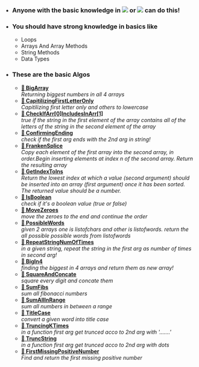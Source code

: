 - ### Anyone with the basic knowledge in <img src="https://img.shields.io/badge/Python-3776AB?style=for-the-badge&logo=python&logoColor=white" /> or <img src="https://img.shields.io/badge/JavaScript-323330?style=for-the-badge&logo=javascript&logoColor=F7DF1E" /> can do this!
- ### You should have strong knowledge in basics like

  - Loops
  - Arrays And Array Methods
  - String Methods
  - Data Types

- ### These are the basic Algos
  - **[👾 BigArray](bigarrs.py)** <br> _Returning biggest numbers in all 4 arrays_
  - **[👾 CapitilizingFirstLetterOnly](capitilizing-first-letter-only.js)** <br> _Capitilizing first letter only and others to lowercase_
  - **[👾 CheckIfArr[0]IncludesInArr[1]](check-if-arg2-includes-in-arg1.js)** <br> _true if the string in the first element of the array contains all of the letters of the string in the second element of the array_
  - **[👾 ConfirmingEnding](checking-if-arg1-ends-on-arg2.js)** <br> _check if the first arg ends with the 2nd arg in string!_
  - **[👾 FrankenSplice](frankensplice.js)** <br> _Copy each element of the first array into the second array, in order.Begin inserting elements at index n of the second array. Return the resulting array_
  - **[👾 GetIndexToIns](getindextoins.js)** <br> _Return the lowest index at which a value (second argument) should be inserted into an array (first argument) once it has been sorted. The returned value should be a number._
  - **[👾 IsBoolean](isbool.js)** <br> _check if it's a boolean value (true or false)_
  - **[👾 MoveZeroes](movezeroes.js)** <br> _move the zeroes to the end and continue the order_
  - **[👾 PossibleWords](possible-words.py)** <br> _given 2 arrays one is listofchars and other is listofwords. return the all possible possible words from listofwords_
  - **[👾 RepeatStringNumOfTimes](repeat-the-string-ntimes.js)** <br> _in a given string, repeat the string in the first arg as number of times in second arg!_
  - **[👾 BigIn4](returing-biggest-in-4-arrays.js)** <br> _finding the biggest in 4 arrays and return them as new array!_
  - **[👾 SquareAndConcate](square-and-concate.js)** <br> _square every digit and concate them_
  - **[👾 SumFibs](sum-fibs.js)** <br> _sum all fibonacci numbers_
  - **[👾 SumAllInRange](sumallinrange.js)** <br> _sum all numbers in between a range_
  - **[👾 TitleCase](title-case.py)** <br> _convert a given word into title case_
  - **[👾 TruncingKTimes](truncing-ktimes.js)** <br> _in a function first arg get trunced acco to 2nd arg with '.......'_
  - **[👾 TruncString](truncstr.py)** <br> _in a function first arg get trunced acco to 2nd arg with dots_
  - **[👾 FirstMissingPositiveNumber](firstmisspos.js)** <br> _Find and return the first missing positive number_
